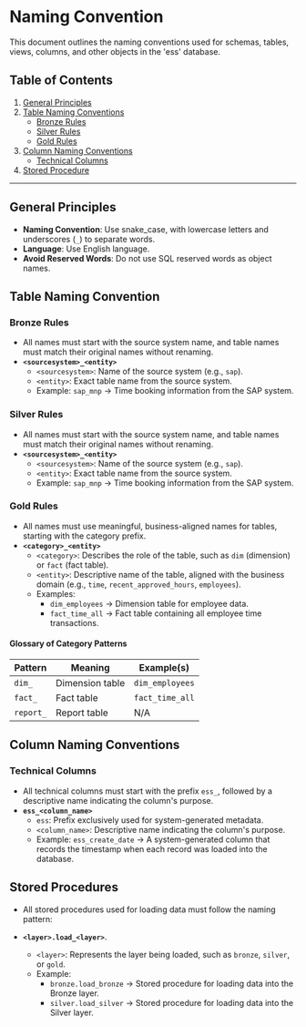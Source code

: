 # **Naming Convention**

This document outlines the naming conventions used for schemas, tables, views, columns, and other objects in the 'ess' database.

## **Table of Contents**

1. [General Principles](#general-principles)
2. [Table Naming Conventions](#table-naming-conventions)
   - [Bronze Rules](#bronze-rules)
   - [Silver Rules](#silver-rules)
   - [Gold Rules](#gold-rules)
3. [Column Naming Conventions](#column-naming-conventions)
   - [Technical Columns](#technical-columns)
4. [Stored Procedure](#stored-procedure-naming-conventions)
---

## **General Principles**

- **Naming Convention**: Use snake_case, with lowercase letters and underscores (`_`) to separate words.
- **Language**: Use English language.
- **Avoid Reserved Words**: Do not use SQL reserved words as object names.

## **Table Naming Convention**

### **Bronze Rules**
- All names must start with the source system name, and table names must match their original names without renaming.
- **`<sourcesystem>_<entity>`**  
  - `<sourcesystem>`: Name of the source system (e.g., `sap`).  
  - `<entity>`: Exact table name from the source system.  
  - Example: `sap_mnp` → Time booking information from the SAP system.

### **Silver Rules**
- All names must start with the source system name, and table names must match their original names without renaming.
- **`<sourcesystem>_<entity>`**  
  - `<sourcesystem>`: Name of the source system (e.g., `sap`). 
  - `<entity>`: Exact table name from the source system.  
  - Example: `sap_mnp` → Time booking information from the SAP system.

### **Gold Rules**
- All names must use meaningful, business-aligned names for tables, starting with the category prefix.
- **`<category>_<entity>`**  
  - `<category>`: Describes the role of the table, such as `dim` (dimension) or `fact` (fact table).  
  - `<entity>`: Descriptive name of the table, aligned with the business domain (e.g., `time`, `recent_approved_hours`, `employees`).  
  - Examples:
    - `dim_employees` → Dimension table for employee data.  
    - `fact_time_all` → Fact table containing all employee time transactions.  

#### **Glossary of Category Patterns**

| Pattern     | Meaning                           | Example(s)                              |
|-------------|-----------------------------------|-----------------------------------------|
| `dim_`      | Dimension table                  | `dim_employees`          |
| `fact_`     | Fact table                       | `fact_time_all`                            |
| `report_`   | Report table                     | N/A  |

## **Column Naming Conventions**

### **Technical Columns**
- All technical columns must start with the prefix `ess_`, followed by a descriptive name indicating the column's purpose.
- **`ess_<column_name>`**  
  - `ess`: Prefix exclusively used for system-generated metadata.  
  - `<column_name>`: Descriptive name indicating the column's purpose.  
  - Example: `ess_create_date` → A system-generated column that records the timestamp when each record was loaded into the database.
 
## **Stored Procedures**

- All stored procedures used for loading data must follow the naming pattern:
- **`<layer>.load_<layer>`**.
  
  - `<layer>`: Represents the layer being loaded, such as `bronze`, `silver`, or `gold`.
  - Example: 
    - `bronze.load_bronze` → Stored procedure for loading data into the Bronze layer.
    - `silver.load_silver` → Stored procedure for loading data into the Silver layer.
